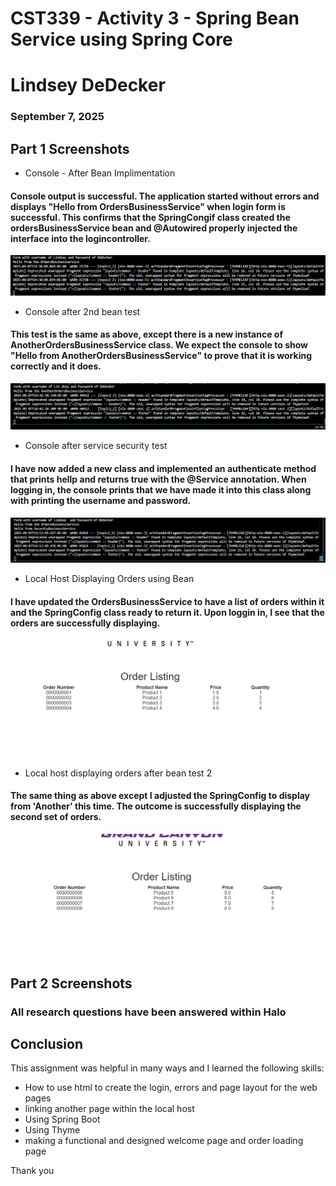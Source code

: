 # CST339 - Activity 3 - Spring Bean Service using Spring Core
# Lindsey DeDecker
### September 7, 2025



## Part 1  Screenshots


- Console - After Bean Implimentation
#### Console output is successful.  The application started without errors and displays "Hello from OrdersBusinessService" when login form is successful.  This confirms that the SpringCongif class created the ordersBusinessService bean and @Autowired properly injected the interface into the logincontroller. 
![Test 1](./1.png)

- Console after 2nd bean test
####  This test is the same as above, except there is a new instance of AnotherOrdersBusinessService class.  We expect the console to show "Hello from AnotherOrdersBusinessService" to prove that it is working correctly and it does.
![Test 2](./2.png)

- Console after service security test
####  I have now added a new class and implemented an authenticate method that prints hellp and returns true with the @Service annotation.  When logging in, the console prints that we have made it into this class along with printing the username and password. 
![Test 3](./3.png)

- Local Host Displaying Orders using Bean
####  I have updated the OrdersBusinessService to have a list of orders within it and the SpringConfig class ready to return it.  Upon loggin in, I see that the orders are successfully displaying.  
![Test 4](./4.png)

- Local host displaying orders after bean test 2
####  The same thing as above except I adjusted the SpringConfig to display from 'Another' this time.  The outcome is successfully displaying the second set of orders.
![Test 5](./5.png)

## Part 2 Screenshots




### All research questions have been answered within Halo

## Conclusion

This assignment was helpful in many ways and I learned the following skills:

- How to use html to create the login, errors and page layout for the web pages
- linking another page within the local host
- Using Spring Boot 
- Using Thyme
- making a functional and designed welcome page and order loading page

Thank you